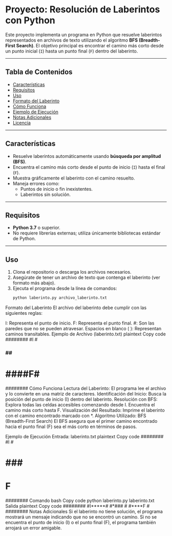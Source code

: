 # Proyecto: Resolución de Laberintos con Python

Este proyecto implementa un programa en Python que resuelve laberintos representados en archivos de texto utilizando el algoritmo **BFS (Breadth-First Search)**. El objetivo principal es encontrar el camino más corto desde un punto inicial (`I`) hasta un punto final (`F`) dentro del laberinto.

---

## Tabla de Contenidos

- [Características](#características)
- [Requisitos](#requisitos)
- [Uso](#uso)
- [Formato del Laberinto](#formato-del-laberinto)
- [Cómo Funciona](#cómo-funciona)
- [Ejemplo de Ejecución](#ejemplo-de-ejecución)
- [Notas Adicionales](#notas-adicionales)
- [Licencia](#licencia)

---

## Características

- Resuelve laberintos automáticamente usando **búsqueda por amplitud (BFS)**.
- Encuentra el camino más corto desde el punto de inicio (`I`) hasta el final (`F`).
- Muestra gráficamente el laberinto con el camino resuelto.
- Maneja errores como:
  - Puntos de inicio o fin inexistentes.
  - Laberintos sin solución.

---

## Requisitos

- **Python 3.7** o superior.
- No requiere librerías externas; utiliza únicamente bibliotecas estándar de Python.

---

## Uso

1. Clona el repositorio o descarga los archivos necesarios.
2. Asegúrate de tener un archivo de texto que contenga el laberinto (ver formato más abajo).
3. Ejecuta el programa desde la línea de comandos:
   ```bash
   python laberinto.py archivo_laberinto.txt
Formato del Laberinto
El archivo del laberinto debe cumplir con las siguientes reglas:

I: Representa el punto de inicio.
F: Representa el punto final.
#: Son las paredes que no se pueden atravesar.
Espacios en blanco ( ): Representan caminos transitables.
Ejemplo de Archivo (laberinto.txt)
plaintext
Copy code
########
#I     #
### ## #
#      #
# ####F#
########
Cómo Funciona
Lectura del Laberinto: El programa lee el archivo y lo convierte en una matriz de caracteres.
Identificación del Inicio: Busca la posición del punto de inicio (I) dentro del laberinto.
Resolución con BFS:
Explora todas las celdas accesibles comenzando desde I.
Encuentra el camino más corto hasta F.
Visualización del Resultado: Imprime el laberinto con el camino encontrado marcado con *.
Algoritmo Utilizado: BFS (Breadth-First Search)
El BFS asegura que el primer camino encontrado hacia el punto final (F) sea el más corto en términos de pasos.

Ejemplo de Ejecución
Entrada: laberinto.txt
plaintext
Copy code
########
#I     #
# ###  #
#    F #
########
Comando
bash
Copy code
python laberinto.py laberinto.txt
Salida
plaintext
Copy code
########
#I*****#
#*###  #
#****F #
########
Notas Adicionales
Si el laberinto no tiene solución, el programa mostrará un mensaje indicando que no se encontró un camino.
Si no se encuentra el punto de inicio (I) o el punto final (F), el programa también arrojará un error amigable.
